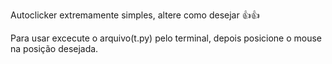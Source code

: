 
<p className="textoPrincipal">Autoclicker extremamente simples, altere como desejar 👍👍</p>

Para usar excecute o arquivo(t.py) pelo terminal, depois posicione o mouse na posição desejada.


<style>
.textoPrincipal {
  font-size: 48px;
  font-weight: 500;
}
</style>
